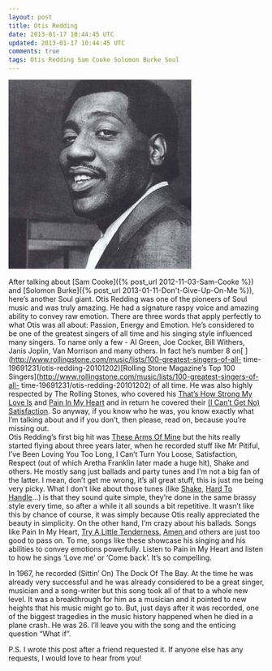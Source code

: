 ```yaml
---           
layout: post
title: Otis Redding
date: 2013-01-17 10:44:45 UTC
updated: 2013-01-17 10:44:45 UTC
comments: true
tags: Otis Redding Sam Cooke Solomon Burke Soul
---
```

![Otis Redding](/img/2Fwp-content2Fuploads2F20122F012FOtis-Redding.jpg)


After talking about [Sam
Cooke]({% post_url 2012-11-03-Sam-Cooke %}) and
[Solomon Burke]({% post_url 2013-01-11-Don't-Give-Up-On-Me %}), here’s another Soul giant. Otis Redding was one of the
pioneers of Soul music and was truly amazing. He had a signature raspy voice
and amazing ability to convey raw emotion. There are three words that apply
perfectly to what Otis was all about: Passion, Energy and Emotion. He’s
considered to be one of the greatest singers of all time and his singing style
influenced many singers. To name only a few - Al Green, Joe Cocker, Bill
Withers, Janis Joplin, Van Morrison and many others. In fact he’s number 8 on[
](http://www.rollingstone.com/music/lists/100-greatest-singers-of-all-
time-19691231/otis-redding-20101202)[Rolling Stone Magazine’s Top 100
Singers](http://www.rollingstone.com/music/lists/100-greatest-singers-of-all-
time-19691231/otis-redding-20101202) of all time. He was also highly respected
by The Rolling Stones, who covered his [That’s How Strong My Love
Is](http://www.youtube.com/watch?v=sW-TtMKBCh4) and [Pain In My
Heart](http://www.youtube.com/watch?v=puydDR7gRmU) and in return he covered
their [(I Can’t Get No)
Satisfaction](http://www.youtube.com/watch?v=gmnZRBTPzg0). So anyway, if you
know who he was, you know exactly what I’m talking about and if you don’t,
then please, read on, because you’re missing out.  
Otis Redding’s first big hit was [These Arms Of
Mine](http://www.youtube.com/watch?v=jqVrNK4uiB4) but the hits really started
flying about three years later, when he recorded stuff like Mr Pitiful, I’ve
Been Loving You Too Long, I Can’t Turn You Loose, Satisfaction, Respect (out
of which Aretha Franklin later made a huge hit), Shake and others. He mostly
sang just ballads and party tunes and I’m not a big fan of the latter. I mean,
don’t get me wrong, it’s all great stuff, this is just me being very picky.
What I don’t like about those tunes (like
[Shake](http://www.youtube.com/watch?v=ohkFgdCE2yQ), [Hard To
Handle](http://www.youtube.com/watch?v=1ZxN9iQM7OY)...) is that they sound
quite simple, they’re done in the same brassy style every time, so after a
while it all sounds a bit repetitive. It wasn’t like this by chance of course,
it was simply because Otis really appreciated the beauty in simplicity. On the
other hand, I’m crazy about his ballads. Songs like Pain In My Heart, [Try A
Little Tenderness](http://www.youtube.com/watch?v=TXmLjbTBcdU), [Amen
](http://www.youtube.com/watch?v=sJUWn-26jkw)and others are just too good to
pass on. To me, songs like these showcase his singing and his abilities to
convey emotions powerfully. Listen to Pain in My Heart and listen to how he
sings ‘Love me’ or ‘Come back’. It’s so compelling.  

  
  
In 1967, he recorded (Sittin’ On) The Dock Of The Bay. At the time he was
already very successful and he was already considered to be a great singer,
musician and a song-writer but this song took all of that to a whole new
level. It was a breakthrough for him as a musician and it pointed to new
heights that his music might go to. But, just days after it was recorded, one
of the biggest tragedies in the music history happened when he died in a plane
crash. He was 26. I’ll leave you with the song and the enticing question “What
if”.  

  
P.S. I wrote this post after a friend requested it. If anyone else has any
requests, I would love to hear from you!

